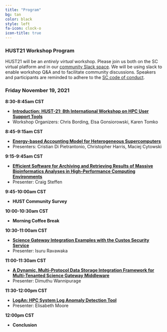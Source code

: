 ```yaml
---
title: "Program"
bg: tan
color: black
style: left
fa-icon: clock-o
icon-title: true
---
```


### HUST21 Workshop Program

HUST21 will be an *entirely virtual* workshop.
Please join us both on the SC virtual platform and in our [community Slack space](https://join.slack.com/t/hpcusersupporttools/shared_invite/zt-izzppzj7-KimN1u9oLCGaYE1TN1eeDg). We will be using slack to enable workshop Q&A and to facilitate community discussions. Speakers and participants are reminded to adhere to the [SC code of conduct](https://sc21.supercomputing.org/attend/code-of-conduct/).

### Friday November 19, 2021

**8:30-8:45am CST**
 - **[Introduction: HUST-21: 8th International Workshop on HPC User Support Tools](https://sc21.supercomputing.org/presentation/?id=wksp133&sess=sess113)**
 - Workshop Organizers: Chris Bording, Elsa Gonsiorowski, Karen Tomko

**8:45-9:15am CST**
 - **[Energy-based Accounting Model for Heterogeneous Supercomputers](https://sc21.supercomputing.org/?post_type=page&p=3479&id=ws_hust102&sess=sess113)**
 - Presenters: Cristian Di Pietrantonio, Christopher Harris, Maciej Cytowski

**9:15-9:45am CST**
 - **[Efficient Software for Archiving and Retrieving Results of Massive Bioinformatics Analyses in High-Performance Computing Environments
](https://sc21.supercomputing.org/?post_type=page&p=3479&id=ws_hust105&sess=sess113)**
 - Presenter: Craig Steffen


**9:45-10:00am CST**
 - **HUST Community Survey**

**10:00-10:30am CST**
 - **Morning Coffee Break**

**10:30-11:00am CST**
 - **[Science Gateway Integration Examples with the Custos Security Service](https://sc21.supercomputing.org/?post_type=page&p=3479&id=ws_hust103&sess=sess113)**
 - Presenter: Isuru Ravawaka

**11:00-11:30am CST**
 - **[A Dynamic, Multi-Protocol Data Storage Integration Framework for Multi-Tenanted Science Gateway Middleware](https://sc21.supercomputing.org/?post_type=page&p=3479&id=ws_hust104&sess=sess113)**
 - Presenter: Dimuthu Wannipurage

**11:30-12:00pm CST**
 - **[LogAn: HPC System Log Anomaly Detection Tool](https://sc21.supercomputing.org/?post_type=page&p=3479&id=ws_hust101&sess=sess113)**
 - Presenter: Elisabeth Moore

**12:00pm CST**
 - **Conclusion**

